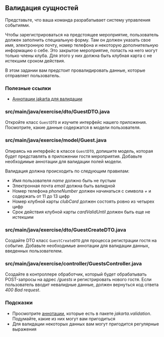 ## Валидация сущностей

Представьте, что ваша команда разрабатывает систему управления событиями.

Чтобы зарегистрироваться на предстоящее мероприятие, пользователь должен заполнить специальную форму. 
Там он должен указать свое имя, электронную почту, номер телефона и некоторую дополнительную информацию о себе. 
Это закрытое мероприятие, попасть на него могут только члены клуба. Для этого у них должна быть клубная карта с не истекшим сроком действия.

В этом задании вам предстоит провалидировать данные, которые отправляет пользователь.

### Полезные ссылки

* [Аннотации jakarta для валидации](https://jakarta.ee/specifications/bean-validation/3.0/jakarta-bean-validation-spec-3.0.html#builtinconstraints)

### src/main/java/exercise/dto/GuestDTO.java

Откройте класс `GuestDTO` и изучите интерфейс нашего приложения. Посмотрите, какие данные содержатся в модели пользователя.

### src/main/java/exercise/model/Guest.java

Опираясь на интерфейс в классе `GuestDTO`, допишите модель, которая будет представлять в приложении гостя мероприятия. 
Добавьте необходимые аннотации для валидации полей модели.

Валидация должна происходить по следующим правилам:

* Имя пользователя *name* должно быть не пустым
* Электронная почта *email* должна быть валидной
* Номер телефона *phoneNumber* должен начинаться с символа *+* и содержать от 11 до 13 цифр
* Номер клубной карты *clubCard* должен состоять ровно из четырех цифр
* Срок действия клубной карты *cardValidUntil* должен быть еще не истекшим

### src/main/java/exercise/dto/GuestCreateDTO.java

Создайте DTO класс `GuestCreateDTO` для процесса регистрации гостя на событие. Добавьте необходимые аннотации для валидации данных, введенных пользователем.

### src/main/java/exercise/controller/GuestsController.java

Создайте в контроллере обработчик, который будет обрабатывать POST-запросы на адрес */guests* и регистрировать нового гостя. 
Если пользователь вводит невалидные данные, должен вернуться код ответа *400 Bad request*.

### Подсказки

* Просмотрите [аннотации](https://jakarta.ee/specifications/bean-validation/3.0/jakarta-bean-validation-spec-3.0.html#builtinconstraints), которые есть в пакете _jakarta.validation_. Подумайте, какие из них могут вам пригодиться
* Для валидации некоторых данных вам могут пригодится регулярные выражения
